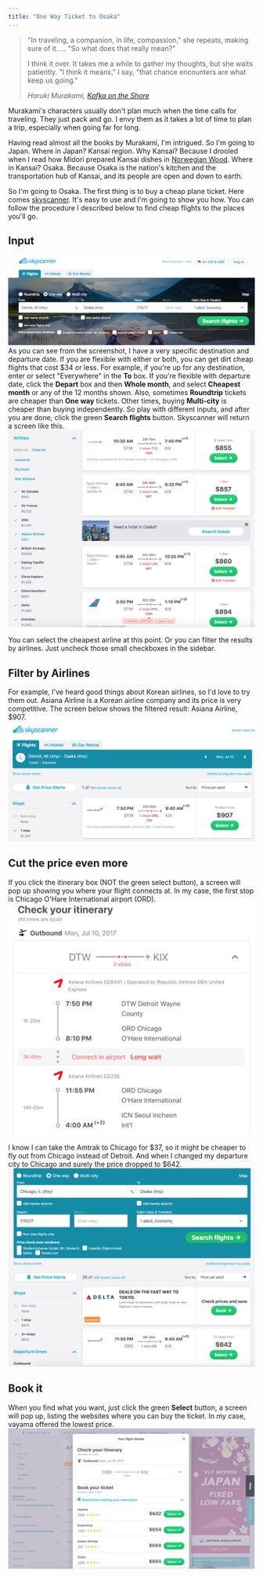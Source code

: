 ```yaml
---
title: "One Way Ticket to Osaka"
---
```


> "In traveling, a companion, in life, compassion," she repeats, making sure of it. ... "So what does that really mean?" 
> 
>I think it over. It takes me a while to gather my thoughts, but she waits patiently. 
"I think it means," I say, "that chance encounters are what keep us going." 
>
> <cite>Haruki Murakami, [Kafka on the Shore](http://amzn.to/2nsus9A)</cite>

Murakami's characters usually don't plan much when the time calls for traveling. They just pack and go. I envy them as it takes a lot of time to plan a trip, especially when going far for long.

Having read almost all the books by Murakami, I'm intrigued. So I'm going to Japan. Where in Japan? Kansai region. Why Kansai? Because I drooled when I read how Midori prepared Kansai dishes in [Norwegian Wood](http://amzn.to/2nJmTMh). Where in Kansai? Osaka. Because Osaka is the nation's kitchen and the transportation hub of Kansai, and its people are open and down to earth. 

So I'm going to Osaka. The first thing is to buy a cheap plane ticket. Here comes [skyscanner](https://www.skyscanner.com). It's easy to use and I'm going to show you how. You can follow the procedure I described below to find cheap flights to the places you'll go.

## Input 

![center](/assets/images/plans/01-one-way-ticket-to-osaka/1.png)
As you can see from the screenshot, I have a very specific destination and departure date. If you are flexible with either or both, you can get dirt cheap flights that cost $34 or less. For example, if you're up for any destination, enter or select "Everywhere" in the **To** box. If you're flexible with departure date, click the **Depart** box and then **Whole month**, and select **Cheapest month** or any of the 12 months shown. Also, sometimes **Roundtrip** tickets are cheaper than **One way** tickets. Other times, buying **Multi-city** is cheaper than buying independently. So play with different inputs, and after you are done, click the green **Search flights** button. Skyscanner will return a screen like this.
![center](/assets/images/plans/01-one-way-ticket-to-osaka/2.png)

You can select the cheapest airline at this point. Or you can filter the results by airlines. Just uncheck those small checkboxes in the sidebar. 

## Filter by Airlines
For example, I've heard good things about Korean airlines, so I'd love to try them out. Asiana Airline is a Korean airline company and its price is very competitive. The screen below shows the filtered result: Asiana Airline, $907.
![center](/assets/images/plans/01-one-way-ticket-to-osaka/3.png)

## Cut the price even more
If you click the itinerary box (NOT the green select button), a screen will pop up showing you where your flight connects at. In my case, the first stop is Chicago O'Hare International airport (ORD). 
![center](/assets/images/plans/01-one-way-ticket-to-osaka/4.png)

I know I can take the Amtrak to Chicago for $37, so it might be cheaper to fly out from Chicago instead of Detroit. And when I changed my departure city to Chicago and surely the price dropped to $642.
![center](/assets/images/plans/01-one-way-ticket-to-osaka/5.png)

## Book it
When you find what you want, just click the green **Select** button, a screen will pop up, listing the websites where you can buy the ticket. In my case, vayama offered the lowest price.
![center](/assets/images/plans/01-one-way-ticket-to-osaka/6.png)
